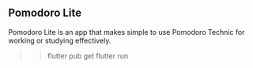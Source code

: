 ## Pomodoro Lite

Pomodoro Lite is an app that makes simple to use Pomodoro Technic for working or studying effectively.

>> flutter pub get
>> flutter run 

